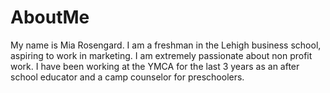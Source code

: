 # AboutMe
My name is Mia Rosengard. I am a freshman in the Lehigh business school, aspiring to work in marketing. I am extremely passionate about non profit work. I have been working at the YMCA for the last 3 years as an after school educator and a camp counselor for preschoolers.